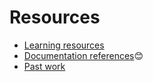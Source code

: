 # Resources

- [Learning resources](learning-resources.md)
- [Documentation references](doc-references.md)😊
- [Past work](past-work.md)
